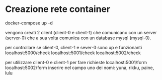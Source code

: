 # Creazione rete container

docker-compose up -d

vengono creati 2 client (client-0 e client-1) che comunicano con un server (server-0) che a sua volta comunica con un database mysql (mysql-0).

per controllare se client-0, client-1 e sever-0 sono up e funzionanti
localhost:5000/check
localhost:5001/check
localhost:5002/check

per utilizzare client-0 e client-1 per fare richieste
localhost:5001/form
localhost:5002/form
inserire nel campo uno dei nomi: yuna, rikku, paine, lulu
